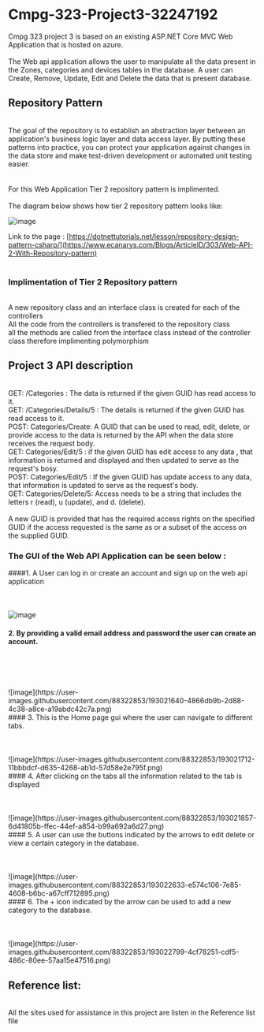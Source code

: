 # Cmpg-323-Project3-32247192
Cmpg 323 project 3 is based on an existing ASP.NET Core MVC Web Application that is hosted on azure.
<br />
<br />The Web api application allows the user to manipulate all the data present in the Zones, categories and devices tables in the database.
A user can Create, Remove, Update, Edit and Delete the data that is present database.
## Repository Pattern 
<br />The goal of the repository  is to establish an abstraction layer between an application's business logic layer and data access layer.
By putting these patterns into practice, you can protect your application against changes in the data store and make test-driven development or automated unit testing easier.
<br />
<br />
<br />For this Web Application Tier 2 repository pattern is implimented.
<br />
<br />The diagram below shows how tier 2 repository pattern looks like:


![image](https://user-images.githubusercontent.com/88322853/193018460-b2fa4efd-8682-461b-98f8-6dbe7df7dc71.png)




Link to the page : [https://dotnettutorials.net/lesson/repository-design-pattern-csharp/](https://www.ecanarys.com/Blogs/ArticleID/303/Web-API-2-With-Repository-pattern)
<br />
<br />
### Implimentation of Tier 2 Repository pattern
<br /> A new repository class and an interface class is created for each of the controllers
<br /> All the code from the controllers is transfered to the repository class
<br /> all the methods are called from the interface class instead of the controller class therefore implimenting polymorphism 

## Project 3 API description 
<br />    GET: /Categories : The data is returned if the given GUID has read access to it. 
<br />    GET: /Categories/Details/5 : The details is returned if the given GUID has read access to it.
<br />    POST: Categories/Create: A GUID that can be used to read, edit, delete, or provide access to the data is returned by the API when the data store receives the request body. 
<br />    GET: Categories/Edit/5 : if the given GUID has edit access to any data , that information is returned and displayed and then updated to serve as the request's bosy.
<br />    POST: Categories/Edit/5 : If the given GUID has update access to any data, that information is updated to serve as the request's body.
<br />    GET: Categories/Delete/5: Access needs to be a string that includes the letters r (read), u (update), and d. (delete).
<br /> 
<br /> 
A new GUID is provided that has the required access rights on the specified GUID if the access requested is the same as or a subset of the access on the supplied GUID. 
### The GUI of the Web API Application can be seen below :
####1. A User can log in or create an account and sign up on the web api application 
<br /> 
<br /> 
<br />
<br />
![image](https://user-images.githubusercontent.com/88322853/193021549-5b572692-0614-468f-9afd-8c905bcf698f.png)
<br /> 
#### 2. By providing a valid email address and password the user can create an account.
<br /> 
<br /> 
<br /> 
<br />
![image](https://user-images.githubusercontent.com/88322853/193021640-4866db9b-2d88-4c38-a8ce-a19abdc42c7a.png)
<br /> 
#### 3. This is the Home page gui where the user can navigate to different tabs.
<br /> 
<br /> 
<br /> 
<br />
![image](https://user-images.githubusercontent.com/88322853/193021712-11bbbdcf-d635-4268-ab1d-57d58e2e795f.png)
<br /> 
#### 4. After clicking on the tabs all the information related to the tab is displayed 
<br /> 
<br /> 
<br /> 
<br />
![image](https://user-images.githubusercontent.com/88322853/193021857-6d41805b-ffec-44ef-a854-b99a692a6d27.png)
<br /> 
#### 5. A user can use the buttons indicated by the arrows to edit delete or view a certain category in the database.
<br /> 
<br /> 
<br /> 
<br />
![image](https://user-images.githubusercontent.com/88322853/193022633-e574c106-7e85-4608-b6bc-a67cff712895.png)
<br /> 
#### 6. The + icon indicated by the arrow can be used to add a new category to the database.
<br /> 
<br /> 
<br /> 
<br />
![image](https://user-images.githubusercontent.com/88322853/193022799-4cf78251-cdf5-486c-80ee-57aa15e47516.png)

## Reference list:
<br /> All the sites used for assistance in this project are listen in the Reference list file 






